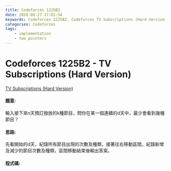 ```yaml
---
title: Codeforces 1225B2
date: 2020-04-27 17:01:54
keywords: Codeforces 1225B2, Codeforces TV Subscriptions (Hard Version)
categories: Codeforces
tags:
    - implementation
    - two pointers
---
```

# Codeforces 1225B2 - TV Subscriptions (Hard Version)
[TV Subscriptions (Hard Version)](https://codeforces.com/problemset/problem/1225/B2)


#### 題意:
輸入接下來n天預訂撥放的k種節目，問你在某一個連續的d天中，最少會看到幾種節目？
<!-- more -->
#### 思路:
先看開始的d天，紀錄所有節目出現的次數及種類，接著往右移動區間，紀錄新增及減少的節目次數及種類，區間移動結束後輸出答案。

#### 程式碼:
<script src="https://gist.github.com/Daviswww/23a9e2ddb3244b70ae1670235a68745c.js"></script>